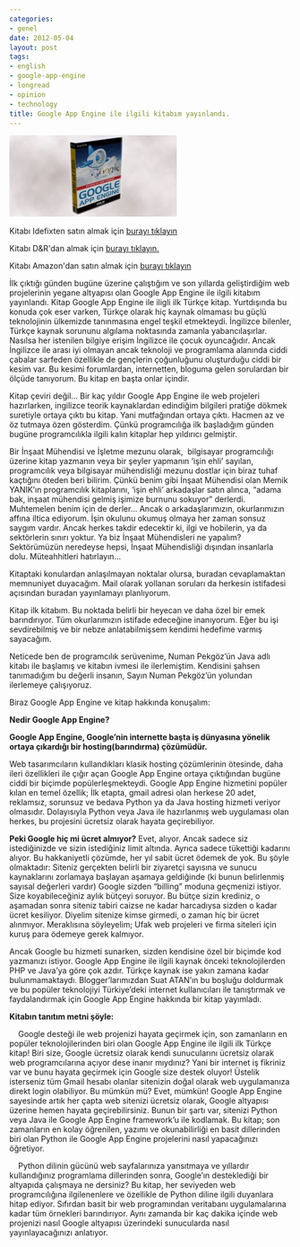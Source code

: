 ```yaml
---
categories:
- genel
date: 2012-05-04
layout: post
tags:
- english
- google-app-engine
- longread
- opinion
- technology
title: Google App Engine ile ilgili kitabım yayınlandı.
---
```


[![image](/images/dad40-google_app_suat_atan.jpg)](https://suatatan.wordpress.com/wp-content/uploads/2012/05/dad40-google_app_suat_atan.jpg)

Kitabı Idefixten satın almak için [burayı tıklayın](http://www.idefix.com/kitap/google-app-engine-suat-atan/tanim.asp?sid=U8ZY2WW6L40VU9EM0U7H)

Kitabı D&R'dan almak için [burayı tıklayın.](http://www.dr.com.tr/kitap/google-app-engine/suat-atan/egitim-basvuru/bilgisayar/urunno=0000000396065)

Kitabı Amazon'dan satın almak için [burayı tıklayın](http://www.amazon.com/Google-App-Engine-Suat-Atan/dp/6054205811)

İlk çıktığı günden bugüne üzerine çalıştığım ve son yıllarda geliştirdiğim web projelerinin yegane altyapısı olan Google App Engine ile ilgili kitabım yayınlandı. Kitap Google App Engine ile iligli ilk Türkçe kitap. Yurtdışında bu konuda çok eser varken, Türkçe olarak hiç kaynak olmaması bu güçlü teknolojinin ülkemizde tanınmasına engel teşkil etmekteydi. İngilizce bilenler, Türkçe kaynak sorununu algılama noktasında zamanla yabancılaşırlar.  Nasılsa her istenilen bilgiye erişim İngilizce ile çocuk oyuncağıdır. Ancak İngilizce ile arası iyi olmayan ancak teknoloji ve programlama alanında ciddi çabalar sarfeden özellikle de gençlerin çoğunluğunu oluşturduğu ciddi bir kesim var. Bu kesimi forumlardan, internetten, bloguma gelen sorulardan bir ölçüde tanıyorum. Bu kitap en başta onlar içindir.

Kitap çeviri değil… Bir kaç yıldır Google App Engine ile web projeleri hazırlarken, ingilizce teorik kaynaklardan edindiğim bilgileri pratiğe dökmek suretiyle ortaya çıktı bu kitap. Yani mutfağından ortaya çıktı. Hacmen az ve öz tutmaya özen gösterdim. Çünkü programcılığa ilk başladığım günden bugüne programcılıkla ilgili kalın kitaplar hep yıldırıcı gelmiştir.

Bir İnşaat Mühendisi ve İşletme mezunu olarak,  bilgisayar programcılığı üzerine kitap yazmanın veya bir şeyler yapmanın ‘işin ehli’ sayılan, programcılık veya bilgisayar mühendisliği mezunu dostlar için biraz tuhaf kaçtığını öteden beri bilirim. Çünkü benim gibi İnşaat Mühendisi olan Memik YANIK’ın programcılık kitaplarını, ‘işin ehli’ arkadaşlar satın alınca, “adama bak, inşaat mühendisi gelmiş işimize burnunu sokuyor” derlerdi.  Muhtemelen benim için de derler… Ancak o arkadaşlarımızın, okurlarımızın affına iltica ediyorum. İşin okulunu okumuş olmaya her zaman sonsuz saygım vardır. Ancak herkes takdir edecektir ki, ilgi ve hobilerin, ya da sektörlerin sınırı yoktur. Ya biz İnşaat Mühendisleri ne yapalım? Sektörümüzün neredeyse hepsi, İnşaat Mühendisliği dışından insanlarla dolu. Müteahhitleri hatırlayın…

Kitaptaki konulardan anlaşılmayan noktalar olursa, buradan cevaplamaktan memnuniyet duyacağım. Mail olarak yollanan soruları da herkesin istifadesi açısından buradan yayınlamayı planlıyorum. 

Kitap ilk kitabım. Bu noktada belirli bir heyecan ve daha özel bir emek barındırıyor. Tüm okurlarımızın istifade edeceğine inanıyorum. Eğer bu işi sevdirebilmiş ve bir nebze anlatabilmişsem kendimi hedefime varmış sayacağım.

Neticede ben de programcılık serüvenime, Numan Pekgöz’ün Java adlı kitabı ile başlamış ve kitabın ivmesi ile ilerlemiştim. Kendisini şahsen tanımadığım bu değerli insanın, Sayın Numan Pekgöz’ün yolundan ilerlemeye çalışıyoruz.

Biraz Google App Engine ve kitap hakkında konuşalım:

**Nedir Google App Engine?**

**Google App Engine, Google’nin internette başta iş dünyasına yönelik ortaya çıkardığı bir hosting(barındırma) çözümüdür.**  
  
Web tasarımcıların kullandıkları klasik hosting çözümlerinin ötesinde, daha ileri özellikleri ile çığır açan Google App Engine ortaya çıktığından bugüne ciddi bir biçimde popülerleşmekteydi. Google App Engine hizmetini popüler kılan en temel özellik; İlk etapta, gmail adresi olan herkese 20 adet, reklamsız, sorunsuz ve bedava Python ya da Java hosting hizmeti veriyor olmasıdır. Dolayısıyla Python veya Java ile hazırlanmış web uygulaması olan herkes, bu projesini ücretsiz olarak hayata geçirebiliyor.  
  
**Peki Google hiç mi ücret almıyor?** Evet, alıyor. Ancak sadece siz istediğinizde ve sizin istediğiniz limit altında. Ayrıca sadece tükettiği kadarını alıyor. Bu hakkaniyetli çözümde, her yıl sabit ücret ödemek de yok. Bu şöyle olmaktadır: Siteniz gerçekten belirli bir ziyaretçi sayısına ve sunucu kaynaklarını zorlamaya başlayan aşamaya geldiğinde (ki bunun belirlenmiş sayısal değerleri vardır) Google sizden “billing” moduna geçmenizi istiyor. Size koyabileceğiniz aylık bütçeyi soruyor. Bu bütçe sizin krediniz, o aşamadan sonra siteniz tabiri caizse ne kadar harcadıysa sizden o kadar ücret kesiliyor. Diyelim sitenize kimse girmedi, o zaman hiç bir ücret alınmıyor. Meraklısına söyleyelim; Ufak web projeleri ve firma siteleri için kuruş para ödemeye gerek kalmıyor.  
  
Ancak Google bu hizmeti sunarken, sizden kendisine özel bir biçimde kod yazmanızı istiyor. Google App Engine ile ilgili kaynak önceki teknolojilerden PHP ve Java’ya göre çok azdır. Türkçe kaynak ise yakın zamana kadar bulunmamaktaydı. Blogger’larımızdan Suat ATAN’ın bu boşluğu doldurmak ve bu popüler teknolojiyi Türkiye’deki internet kullanıcıları ile tanıştırmak ve faydalandırmak için Google App Engine hakkında bir kitap yayımladı.  
  
**Kitabın tanıtım metni şöyle:**  
  
    Google desteği ile web projenizi hayata geçirmek için, son zamanların en popüler teknolojilerinden biri olan Google App Engine ile ilgili ilk Türkçe kitap! Biri size, Google ücretsiz olarak kendi sunucularını ücretsiz olarak web programcılarına açıyor dese inanır mıydınız? Yani bir internet iş fikriniz var ve bunu hayata geçirmek için Google size destek oluyor! Üstelik isterseniz tüm Gmail hesabı olanlar sitenizin doğal olarak web uygulamanıza direkt login olabiliyor. Bu mümkün mü? Evet, mümkün! Google App Engine sayesinde artık her çapta web sitenizi ücretsiz olarak, Google altyapısı üzerine hemen hayata geçirebilirsiniz. Bunun bir şartı var, sitenizi Python veya Java ile Google App Engine framework’u ile kodlamak. Bu kitap; son zamanların en kolay öğrenilen, yazımı ve okunabilirliği en basit dillerinden biri olan Python ile Google App Engine projelerini nasıl yapacağınızı öğretiyor.  
  
    Python dilinin gücünü web sayfalarınıza yansıtmaya ve yıllardır kullandığınız programlama dillerinden sonra, Google’ın desteklediği bir altyapıda çalışmaya ne dersiniz? Bu kitap, her seviyeden web programcılığına ilgilenenlere ve özellikle de Python diline ilgili duyanlara hitap ediyor. Sıfırdan basit bir web programından veritabanı uygulamalarına kadar tüm örnekleri barındırıyor. Aynı zamanda bir kaç dakika içinde web projenizi nasıl Google altyapısı üzerindeki sunucularda nasıl yayınlayacağınızı anlatıyor.
